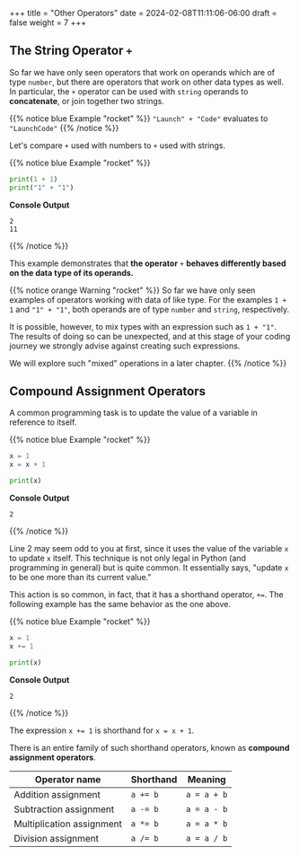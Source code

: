 +++
title = "Other Operators"
date = 2024-02-08T11:11:06-06:00
draft = false
weight = 7
+++

## The String Operator `+`

So far we have only seen operators that work on operands which are of type `number`, but there are operators that work on other data types as well. In particular, the `+` operator can be used with `string` operands to **concatenate**, or join together two strings.

{{% notice blue Example "rocket" %}}
`"Launch" + "Code"` evaluates to `"LaunchCode"`
{{% /notice %}}

Let's compare `+` used with numbers to `+` used with strings.

{{% notice blue Example "rocket" %}}
```python
print(1 + 1)
print("1" + "1")
```

**Console Output**

```console
2
11
```
{{% /notice %}}

This example demonstrates that **the operator** `+` **behaves differently based on the data type of its operands.**

{{% notice orange Warning "rocket" %}}
So far we have only seen examples of operators working with data of like type. For the examples `1 + 1` and `"1" + "1"`, both operands are of type `number` and `string`, respectively.

It is possible, however, to mix types with an expression such as `1 + "1"`. The results of doing so can be unexpected, and at this stage of your coding journey we strongly advise against creating such expressions.

We will explore such "mixed" operations in a later chapter.
{{% /notice %}}

## Compound Assignment Operators

A common programming task is to update the value of a variable in reference to itself.

{{% notice blue Example "rocket" %}}
```python
x = 1
x = x + 1

print(x)
```

**Console Output**

```console
2
```
{{% /notice %}}

Line 2 may seem odd to you at first, since it uses the value of the variable `x` to update `x` itself. This technique is not only legal in Python (and programming in general) but is quite common. It essentially says, "update `x` to be one more than its current value."

This action is so common, in fact, that it has a shorthand operator, `+=`. The following example has the same behavior as the one above.

{{% notice blue Example "rocket" %}}
```python
x = 1
x += 1

print(x)
```

**Console Output**

```console
2
```
{{% /notice %}}

The expression `x += 1` is shorthand for `x = x + 1`.

There is an entire family of such shorthand operators, known as **compound assignment operators**.

| Operator name | Shorthand | Meaning |
|-|-|-|
| Addition assignment | `a += b` | `a = a + b` |
| Subtraction assignment | `a -= b` | `a = a - b` |  
| Multiplication assignment | `a *= b` | `a = a * b` |
| Division assignment | `a /= b` | `a = a / b` |